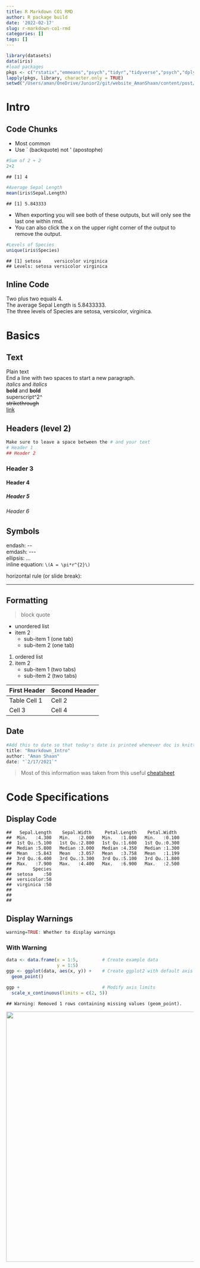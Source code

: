 ```yaml
---
title: R Markdown CO1 RMD
author: R package build
date: '2022-02-17'
slug: r-markdown-co1-rmd
categories: []
tags: []
---
```



```r
library(datasets)
data(iris)
#load packages
pkgs <- c("rstatix","emmeans","psych","tidyr","tidyverse","psych","dplyr","ggplot2","lm.beta","car","Hmisc","skimr","janitor")
lapply(pkgs, library, character.only = TRUE)
setwd("/Users/aman/OneDrive/Junior2/git/website_AmanShaan/content/post/2022-02-17-r-markdown-co1-rmd")
```


# Intro


## Code Chunks


* Most common
* Use ` (backquote) not ' (apostophe)


```r
#Sum of 2 + 2
2+2
```

```
## [1] 4
```

```r
#Average Sepal Length
mean(iris$Sepal.Length)
```

```
## [1] 5.843333
```
* When exporting you will see both of these outputs, but will only see the last one within rmd.  
* You can also click the x on the upper right corner of the output to remove the output.


```r
#Levels of Species
unique(iris$Species)
```

```
## [1] setosa     versicolor virginica 
## Levels: setosa versicolor virginica
```

## Inline Code
Two plus two equals 4.  
The average Sepal Length is 5.8433333.  
The three levels of Species are setosa, versicolor, virginica.  

# Basics

## Text

Plain text  
End a line with two spaces to start a new paragraph.  
*italics* and _italics_  
**bold** and __bold__  
superscript^2^  
~~strikethrough~~  
[link](www.rstudio.com)  

## Headers (level 2)

```r
Make sure to leave a space between the # and your text  
# Header 1
## Header 2
```
### Header 3
#### Header 4
##### Header 5
###### Header 6

## Symbols
endash: --  
emdash: ---  
ellipsis: ...  
inline equation: `\(A = \pi*r^{2}\)`  

horizontal rule (or slide break):  

***

## Formatting

> block quote  


* unordered list  
* item 2  
  + sub-item 1  (one tab)
  + sub-item 2  (one tab)


1. ordered list  
2. item 2
    + sub-item 1 (two tabs)
    + sub-item 2 (two tabs)
  
First Header | Second Header
------------- | -------------
Table Cell 1 | Cell 2
Cell 3 | Cell 4 

## Date

```r
#Add this to date so that today's date is printed whenever doc is knitted
title: "Rmarkdown_Intro"
author: "Aman Shaan"
date: "`2/17/2021`"
```

>Most of this information was taken from this useful [cheatsheet](https://www.rstudio.com/wp-content/uploads/2015/02/rmarkdown-cheatsheet.pdf)

# Code Specifications

## Display Code



```
##   Sepal.Length    Sepal.Width     Petal.Length    Petal.Width   
##  Min.   :4.300   Min.   :2.000   Min.   :1.000   Min.   :0.100  
##  1st Qu.:5.100   1st Qu.:2.800   1st Qu.:1.600   1st Qu.:0.300  
##  Median :5.800   Median :3.000   Median :4.350   Median :1.300  
##  Mean   :5.843   Mean   :3.057   Mean   :3.758   Mean   :1.199  
##  3rd Qu.:6.400   3rd Qu.:3.300   3rd Qu.:5.100   3rd Qu.:1.800  
##  Max.   :7.900   Max.   :4.400   Max.   :6.900   Max.   :2.500  
##        Species  
##  setosa    :50  
##  versicolor:50  
##  virginica :50  
##                 
##                 
## 
```

## Display Warnings

```r
warning=TRUE: Whether to display warnings
```

### With Warning

```r
data <- data.frame(x = 1:5,         # Create example data
                   y = 1:5)
ggp <- ggplot(data, aes(x, y)) +    # Create ggplot2 with default axis limits
  geom_point()

ggp +                               # Modify axis limits
  scale_x_continuous(limits = c(2, 5))
```

```
## Warning: Removed 1 rows containing missing values (geom_point).
```

<img src="{{< blogdown/postref >}}index_files/figure-html/unnamed-chunk-10-1.png" width="672" />

